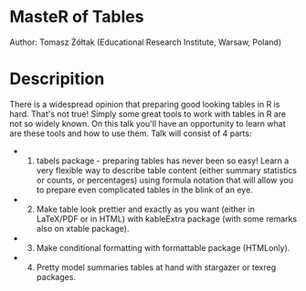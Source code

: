 # MasteR of Tables

Author: Tomasz Żółtak (Educational Research Institute, Warsaw, Poland)

# Descripition

There is a widespread opinion that preparing good looking tables in R is hard. That's not true! Simply some great tools to work with tables in R are not so widely known. On this talk you'll have an opportunity to learn what are these tools and how to use them. Talk will consist of 4 parts:

  * 1. tabels package - preparing tables has never been so easy! Learn a very flexible way to describe table content (either summary statistics or counts, or percentages) using formula notation that will allow you to prepare even complicated tables in the blink of an eye.
  * 2. Make table look prettier and exactly as you want (either in LaTeX/PDF or in HTML) with kableExtra package (with some remarks also on xtable package).
  * 3. Make conditional formatting with formattable package (HTMLonly).
  * 4. Pretty model summaries tables at hand with stargazer or texreg packages.

